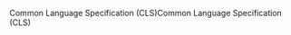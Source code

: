 <span data-ttu-id="4d0c2-101">Common Language Specification (CLS)</span><span class="sxs-lookup"><span data-stu-id="4d0c2-101">Common Language Specification (CLS)</span></span>